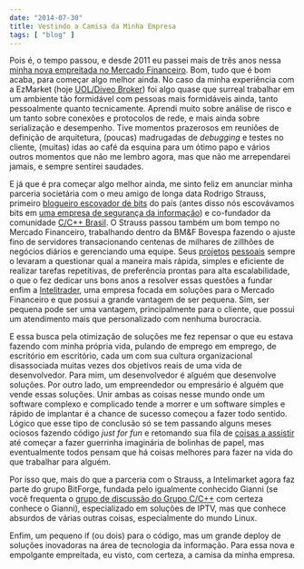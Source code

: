 ```yaml
---
date: "2014-07-30"
title: Vestindo a Camisa da Minha Empresa
tags: [ "blog" ]
---
```

Pois é, o tempo passou, e desde 2011 eu passei mais de três anos nessa [minha nova empreitada no Mercado Financeiro](/mudanca). Bom, tudo que é bom acaba, para começar algo melhor ainda. No caso da minha experiência com a EzMarket (hoje [UOL/Diveo Broker](http://www.uoldiveo.com.br/en/solucoes/uoldiveo-broker.html)) foi algo quase que surreal trabalhar em um ambiente tão formidável com pessoas mais formidáveis ainda, tanto pessoalmente quanto tecnicamente. Aprendi muito sobre análise de risco e um tanto sobre conexões e protocolos de rede, e mais ainda sobre serialização e desempenho. Tive momentos prazerosos em reuniões de definição de arquitetura, (poucas) madrugadas de _debugging_ e testes no cliente, (muitas) idas ao café da esquina para um ótimo papo e vários outros momentos que não me lembro agora, mas que não me arrependarei jamais, e sempre sentirei saudades.

E já que é pra começar algo melhor ainda, me sinto feliz em anunciar minha parceria societária com o meu amigo de longa data Rodrigo Strauss, primeiro [blogueiro escovador de bits](http://1bit.com.br/) do país (antes disso nós escovávamos bits em [uma empresa de segurança da informação](www.scua.com.br)) e co-fundador da comunidade [C/C++ Brasil](http://www.ccppbrasil.org/). O Strauss passou também um bom tempo no Mercado Financeiro, trabalhando dentro da BM&F Bovespa fazendo o ajuste fino de servidores transacionando centenas de milhares de zillhões de negócios diários e gerenciando uma equipe. Seus [projetos](http://www.1bit.com.br/content.1bit/opensource) [pessoais](https://code.google.com/p/tio/) sempre o levaram a questionar qual a maneira mais rápida, simples e eficiente de realizar tarefas repetitivas, de preferência prontas para alta escalabilidade, o que o fez dedicar uns bons anos a resolver essas questões a fundar enfim a [Intelitrader](http://www.intelitrader.com.br/), uma empresa focada em soluções para o Mercado Financeiro e que possui a grande vantagem de ser pequena. Sim, ser pequena pode ser uma vantagem, principalmente para o cliente, que possui um atendimento mais que personalizado com nenhuma burocracia.

E essa busca pela otimização de soluções me fez repensar o que eu estava fazendo com minha própria vida, pulando de emprego em emprego, de escritório em escritório, cada um com sua cultura organizacional disassociada muitas vezes dos objetivos reais de uma vida de desenvolvedor. Para mim, um desenvolvedor é alguém que desenvolve soluções. Por outro lado, um empreendedor ou empresário é alguém que vende essas soluções. Unir ambas as coisas nesse mundo onde um software complexo e complicado tende a morrer e um software simples e rápido de implantar é a chance de sucesso começou a fazer todo sentido. Lógico que esse tipo de conclusão só se tem passando alguns meses ociosos fazendo código _just for fun_ e retomando sua fila de [coisas a assistir](http://cinetenisverde.tumblr.com/) até começar a fazer guerrinha imaginária de bolinhas de papel, mas eventualmente todos pensam que há coisas melhores para fazer na vida do que trabalhar para alguém.

Por isso que, mais do que a parceria com o Strauss, a Intelimarket agora faz parte do grupo BitForge, fundada pelo igualmente conhecido Gianni (se você frequenta o [grupo de discussão do Grupo C/C++](https://groups.google.com/forum/#!topic/ccppbrasil) com certeza conhece o Gianni), especializado em soluções de IPTV, mas que conhece absurdos de várias outras coisas, especialmente do mundo Linux.

Enfim, um pequeno if (ou dois) para o código, mas um grande deploy de soluções inovadoras na área de tecnologia da informação. Para essa nova e empolgante empreitada, eu visto, com certeza, a camisa da minha empresa.

